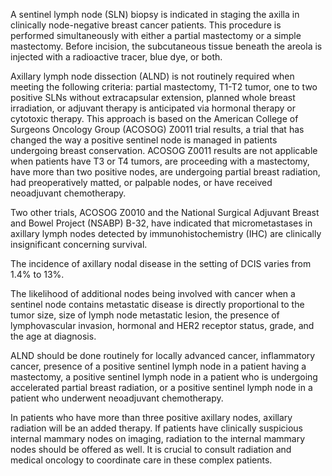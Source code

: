 A sentinel lymph node (SLN) biopsy is indicated in staging the axilla in clinically node-negative breast cancer patients. This procedure is performed simultaneously with either a partial mastectomy or a simple mastectomy. Before incision, the subcutaneous tissue beneath the areola is injected with a radioactive tracer, blue dye, or both.

Axillary lymph node dissection (ALND) is not routinely required when meeting the following criteria: partial mastectomy, T1-T2 tumor, one to two positive SLNs without extracapsular extension, planned whole breast irradiation, or adjuvant therapy is anticipated via hormonal therapy or cytotoxic therapy. This approach is based on the American College of Surgeons Oncology Group (ACOSOG) Z0011 trial results, a trial that has changed the way a positive sentinel node is managed in patients undergoing breast conservation. ACOSOG Z0011 results are not applicable when patients have T3 or T4 tumors, are proceeding with a mastectomy, have more than two positive nodes, are undergoing partial breast radiation, had preoperatively matted, or palpable nodes, or have received neoadjuvant chemotherapy.

Two other trials, ACOSOG Z0010 and the National Surgical Adjuvant Breast and Bowel Project (NSABP) B-32, have indicated that micrometastases in axillary lymph nodes detected by immunohistochemistry (IHC) are clinically insignificant concerning survival.

The incidence of axillary nodal disease in the setting of DCIS varies from 1.4% to 13%.

The likelihood of additional nodes being involved with cancer when a sentinel node contains metastatic disease is directly proportional to the tumor size, size of lymph node metastatic lesion, the presence of lymphovascular invasion, hormonal and HER2 receptor status, grade, and the age at diagnosis.

ALND should be done routinely for locally advanced cancer, inflammatory cancer, presence of a positive sentinel lymph node in a patient having a mastectomy, a positive sentinel lymph node in a patient who is undergoing accelerated partial breast radiation, or a positive sentinel lymph node in a patient who underwent neoadjuvant chemotherapy.

In patients who have more than three positive axillary nodes, axillary radiation will be an added therapy. If patients have clinically suspicious internal mammary nodes on imaging, radiation to the internal mammary nodes should be offered as well. It is crucial to consult radiation and medical oncology to coordinate care in these complex patients.